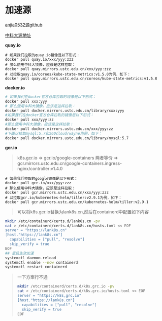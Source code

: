 # 加速源

[anjia0532源github](https://github.com/anjia0532/gcr.io_mirror)

[中科大源地址](http://mirrors.ustc.edu.cn/)

**quay.io**

```shell
# 如果我们拉取的quay.io镜像是以下形式：
docker pull quay.io/xxx/yyy:zzz
# 那么使用中科大镜像，应该是这样拉取：
docker pull quay.mirrors.ustc.edu.cn/xxx/yyy:zzz
# 以拉取quay.io/coreos/kube-state-metrics:v1.5.0为例，如下：
docker pull quay.mirrors.ustc.edu.cn/coreos/kube-state-metrics:v1.5.0
```

**docker.io**

```bash
# 如果我们在docker官方仓库拉取的镜像是以下形式：
docker pull xxx:yyy
# 那么使用中科大镜像，应该是这样拉取：
docker pull docker.mirrors.ustc.edu.cn/library/xxx:yyy
#如果我们在docker官方仓库拉取的镜像是以下形式：
docker pull xxx/yyy:zz
#那么使用中科大镜像，应该是这样拉取：
docker pull docker.mirrors.ustc.edu.cn/xxx/yyy:zz
#下面以拉取mysql:5.7和360cloud/wayne为例，如下：
docker pull docker.mirrors.ustc.edu.cn/library/mysql:5.7
```

**gcr.io**

> k8s.gcr.io => gcr.io/google-containers 两者等价 => gcr.mirrors.ustc.edu.cn/google-containers.ingress-nginx/controller:v1.4.0

```shell
# 如果我们拉取的google镜像是以下形式：
docker pull gcr.io/xxx/yyy:zzz
# 那么使用中科大镜像，应该是这样拉取：
docker pull gcr.mirrors.ustc.edu.cn/xxx/yyy:zzz
# 以拉取gcr.io/kubernetes-helm/tiller:v2.9.1为例，如下：
docker pull gcr.mirrors.ustc.edu.cn/kubernetes-helm/tiller:v2.9.1
```

> 可以将k8s.gcr.io替换为lank8s.cn,然后在containerd中配置如下内容

```bash
mkdir /etc/containerd/certs.d/lank8s.cn -pv
cat > /etc/containerd/certs.d/lank8s.cn/hosts.toml << EOF
server = "https://lank8s.cn"
[host."https://lank8s.cn"]
  capabilities = ["pull", "resolve"]
  skip_verify = true
EOF
## 重启生效加速
systemctl daemon-reload
systemctl enable --now containerd
systemctl restart containerd
```

> 一下方案行不通
>
> ```bash
> mkdir /etc/containerd/certs.d/k8s.grc.io -pv
> cat > /etc/containerd/certs.d/k8s.grc.io/hosts.toml << EOF
> server = "https://k8s,grc.io"
> [host."https://lank8s.cn"]
>   capabilities = ["pull", "resolve"]
>   skip_verify = true
> EOF
> ```
